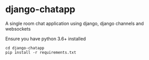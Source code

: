 # django-chatapp

A single room chat application using django, django channels and websockets

Ensure you have python 3.6+ installed

```
cd django-chatapp
pip install -r requirements.txt
```